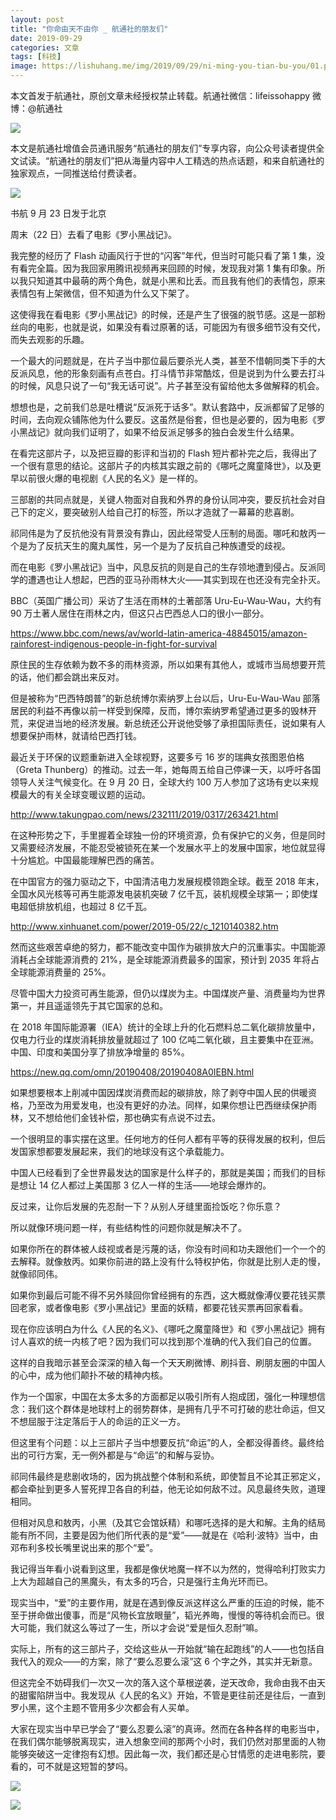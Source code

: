 ```yaml
---
layout: post
title: "你命由天不由你 _ 航通社的朋友们"
date: 2019-09-29
categories: 文章
tags: [科技]
image: https://lishuhang.me/img/2019/09/29/ni-ming-you-tian-bu-you/01.png
---
```


本文首发于航通社，原创文章未经授权禁止转载。航通社微信：lifeissohappy 微博：@航通社

![](https://lishuhang.me/img/2019/09/29/ni-ming-you-tian-bu-you/01.png)

本文是航通社增值会员通讯服务“航通社的朋友们”专享内容，向公众号读者提供全文试读。“航通社的朋友们”把从海量内容中人工精选的热点话题，和来自航通社的独家观点，一同推送给付费读者。

![](https://lishuhang.me/img/2019/09/29/ni-ming-you-tian-bu-you/02.png)

书航 9 月 23 日发于北京

周末（22 日）去看了电影《罗小黑战记》。

我完整的经历了 Flash 动画风行于世的“闪客”年代，但当时可能只看了第 1 集，没有看完全篇。因为我回家用腾讯视频再来回顾的时候，发现我对第 1 集有印象。所以我只知道其中最萌的两个角色，就是小黑和比丢。而且我有他们的表情包，原来表情包有上架微信，但不知道为什么又下架了。

这使得我在看电影《罗小黑战记》的时候，还是产生了很强的脱节感。这是一部粉丝向的电影，也就是说，如果没有看过原著的话，可能因为有很多细节没有交代，而失去观影的乐趣。

一个最大的问题就是，在片子当中那位最后要杀光人类，甚至不惜朝同类下手的大反派风息，他的形象刻画有点苍白。打斗情节非常酷炫，但是说到为什么要去打斗的时候，风息只说了一句“我无话可说”。片子甚至没有留给他太多做解释的机会。

想想也是，之前我们总是吐槽说“反派死于话多”。默认套路中，反派都留了足够的时间，去向观众铺陈他为什么要反。这虽然是俗套，但也是必要的，因为电影《罗小黑战记》就向我们证明了，如果不给反派足够多的独白会发生什么结果。

在看完这部片子，以及把豆瓣的影评和当初的 Flash 短片都补完之后，我得出了一个很有意思的结论。这部片子的内核其实跟之前的《哪吒之魔童降世》，以及更早以前很火爆的电视剧《人民的名义》是一样的。

三部剧的共同点就是，关键人物面对自我和外界的身份认同冲突，要反抗社会对自己下的定义，要突破别人给自己打的标签，所以才造就了一幕幕的悲喜剧。

祁同伟是为了反抗他没有背景没有靠山，因此经常受人压制的局面。哪吒和敖丙一个是为了反抗天生的魔丸属性，另一个是为了反抗自己种族遭受的歧视。

而在电影《罗小黑战记》当中，风息反抗的则是自己的生存领地遭到侵占。反派同学的遭遇也让人想起，巴西的亚马孙雨林大火——其实到现在也还没有完全扑灭。

BBC（英国广播公司）采访了生活在雨林的土著部落 Uru-Eu-Wau-Wau，大约有 90 万土著人居住在雨林之内，但这只占巴西总人口的很小一部分。

https://www.bbc.com/news/av/world-latin-america-48845015/amazon-rainforest-indigenous-people-in-fight-for-survival

原住民的生存依赖为数不多的雨林资源，所以如果有其他人，或城市当局想要开荒的话，他们都会跳出来反对。

但是被称为“巴西特朗普”的新总统博尔索纳罗上台以后，Uru-Eu-Wau-Wau 部落居民的利益不再像以前一样受到保障，反而，博尔索纳罗希望通过更多的毁林开荒，来促进当地的经济发展。新总统还公开说他受够了承担国际责任，说如果有人想要保护雨林，就请给巴西打钱。

最近关于环保的议题重新进入全球视野，这要多亏 16 岁的瑞典女孩图恩伯格（Greta Thunberg）的推动。过去一年，她每周五给自己停课一天，以呼吁各国领导人关注气候变化。在 9 月 20 日，全球大约 100 万人参加了这场有史以来规模最大的有关全球变暖议题的运动。

http://www.takungpao.com/news/232111/2019/0317/263421.html

在这种形势之下，手里握着全球独一份的环境资源，负有保护它的义务，但是同时又需要经济发展，不能忍受被锁死在某一个发展水平上的发展中国家，地位就显得十分尴尬。中国最能理解巴西的痛苦。

在中国官方的强力驱动之下，中国清洁电力发展规模领跑全球。截至 2018 年末，全国水风光核等可再生能源发电装机突破 7 亿千瓦，装机规模全球第一；即使煤电超低排放机组，也超过 8 亿千瓦。

http://www.xinhuanet.com/power/2019-05/22/c_1210140382.htm

然而这些艰苦卓绝的努力，都不能改变中国作为碳排放大户的沉重事实。中国能源消耗占全球能源消费的 21%，是全球能源消费最多的国家，预计到 2035 年将占全球能源消费量的 25%。

尽管中国大力投资可再生能源，但仍以煤炭为主。中国煤炭产量、消费量均为世界第一，并且遥遥领先于其它国家的总和。

在 2018 年国际能源署（IEA）统计的全球上升的化石燃料总二氧化碳排放量中，仅电力行业的煤炭消耗排放量就超过了 100 亿吨二氧化碳，且主要集中在亚洲。中国、印度和美国分享了排放净增量的 85%。

https://new.qq.com/omn/20190408/20190408A0IEBN.html

如果想要根本上削减中国因煤炭消费而起的碳排放，除了剥夺中国人民的供暖资格，乃至改为用爱发电，也没有更好的办法。同样，如果你想让巴西继续保护雨林，又不想给他们金钱补偿，那也确实有点说不过去。

一个很明显的事实摆在这里。任何地方的任何人都有平等的获得发展的权利，但后发国家想都要发展起来，我们的地球没有这个承载能力。

中国人已经看到了全世界最发达的国家是什么样子的，那就是美国；而我们的目标是想让 14 亿人都过上美国那 3 亿人一样的生活——地球会爆炸的。

反过来，让你后发展的先忍耐一下？从别人牙缝里面捡饭吃？你乐意？

所以就像环境问题一样，有些结构性的问题你就是解决不了。

如果你所在的群体被人歧视或者是污蔑的话，你没有时间和功夫跟他们一个一个的去解释。就像敖丙。如果你前进的路上没有什么特权护佑，你就是比别人走的慢，就像祁同伟。

如果你到最后可能不得不另外赎回你曾经拥有的东西，这大概就像溥仪要花钱买票回老家，或者像电影《罗小黑战记》里面的妖精，都要花钱买票再回家看看。

现在你应该明白为什么《人民的名义》、《哪吒之魔童降世》和《罗小黑战记》拥有讨人喜欢的统一内核了吧？因为我们可以找到那个准确的代入我们自己的位置。

这样的自我暗示甚至会深深的植入每一个天天刷微博、刷抖音、刷朋友圈的中国人的心中，成为他们颠扑不破的精神内核。

作为一个国家，中国在太多太多的方面都足以吸引所有人抱成团，强化一种理想信念：我们这个群体是地球村上的弱势群体，是拥有几乎不可打破的悲壮命运，但又不想屈服于注定落后于人的命运的正义一方。

但这里有个问题：以上三部片子当中想要反抗“命运”的人，全都没得善终。最终给出的可行方案，无一例外都是与“命运”的和解与妥协。

祁同伟最终是悲剧收场的，因为挑战整个体制和系统，即使暂且不论其正邪定义，都会牵扯到更多人誓死捍卫各自的利益，他无论如何敌不过。风息最终失败，道理相同。

但相对风息和敖丙，小黑（及其它会馆妖精）和哪吒选择的是大和解。主角的结局能有所不同，主要是因为他们所代表的是“爱”——就是在《哈利·波特》当中，由邓布利多校长嘴里说出来的那个“爱”。

我记得当年看小说看到这里，我都是像伏地魔一样不以为然的，觉得哈利打败实力上大为超越自己的黑魔头，有太多的巧合，只是强行主角光环而已。

现实当中，“爱”的主要作用，就是在遇到像反派这样这么严重的压迫的时候，能不至于拼命做出傻事，而是“风物长宜放眼量”，韬光养晦，慢慢的等待机会而已。很大可能，我们就这么等过了一生，所以才会说“爱是恒久忍耐”嘛。

实际上，所有的这三部片子，交给这些从一开始就“输在起跑线”的人——也包括自我代入的观众——的方案，除了“要么忍要么滚”这 6 个字之外，其实并无新意。

但这完全不妨碍我们一次又一次的落入这个草根逆袭，逆天改命，我命由我不由天的甜蜜陷阱当中。我发现从《人民的名义》开始，不管是更往前还是往后，一直到罗小黑，这个主题不管用多少次都会有人买单。

大家在现实当中早已学会了“要么忍要么滚”的真谛。然而在各种各样的电影当中，在我们偶尔能够脱离现实，进入想象空间的那两个小时，我们仍然对那里面的人物能够突破这一定律抱有幻想。因此每一次，我们都还是心甘情愿的走进电影院，要看的，可不就是这短暂的梦吗。

![](https://lishuhang.me/img/2019/09/29/ni-ming-you-tian-bu-you/03.png)

![](https://lishuhang.me/img/2019/09/29/ni-ming-you-tian-bu-you/04.png)